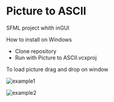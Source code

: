 # Picture to ASCII
 
 SFML project whith inGUI
 
 How to install on Windows
 - Clone repository
 - Run with Picture to ASCII.vcxproj
 
To load picture drag and drop on window

![example1](https://user-images.githubusercontent.com/59207221/146990850-1447ef67-b4b2-429c-9242-f512c88aa2ff.png)

![example2](https://user-images.githubusercontent.com/59207221/146989661-3e6f5d6e-9bd8-4e02-838b-558e31693f68.png)
